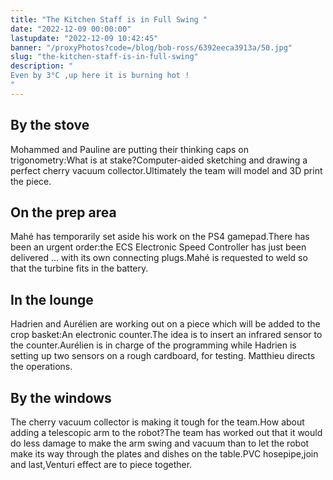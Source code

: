 ```yaml
---
title: "The Kitchen Staff is in Full Swing "
date: "2022-12-09 00:00:00"
lastupdate: "2022-12-09 10:42:45"
banner: "/proxyPhotos?code=/blog/bob-ross/6392eeca3913a/50.jpg"
slug: "the-kitchen-staff-is-in-full-swing"
description: " 
Even by 3°C ,up here it is burning hot ! 
"
---
```

## By the stove 
Mohammed and Pauline are putting their thinking caps on trigonometry:What is at stake?Computer-aided sketching and drawing a perfect cherry vacuum collector.Ultimately the team will model and 3D print the piece.

## On the prep area
Mahé has temporarily set aside his work on the PS4 gamepad.There has been an urgent order:the ECS Electronic Speed Controller has just been delivered … with its own connecting plugs.Mahé is requested to weld so that the turbine fits in the battery.

## In the lounge
Hadrien and Aurélien are working out on a piece which will be added to the crop basket:An electronic counter.The idea is to insert an infrared sensor to the counter.Aurélien is in charge of the programming while Hadrien is setting up two sensors on a rough cardboard, for testing. Matthieu  directs the operations.

## By the windows
The cherry vacuum collector is making it tough for the team.How about adding a telescopic arm to the robot?The team has worked out that it would do less damage to make the arm swing and vacuum than to let the robot make its way through the plates and dishes on the table.PVC hosepipe,join and last,Venturi effect are to piece together.

    